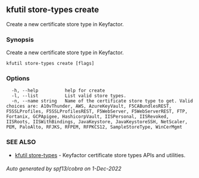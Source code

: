 ## kfutil store-types create

Create a new certificate store type in Keyfactor.

### Synopsis

Create a new certificate store type in Keyfactor.

```
kfutil store-types create [flags]
```

### Options

```
  -h, --help          help for create
  -l, --list          List valid store types.
  -n, --name string   Name of the certificate store type to get. Valid choices are: A10vThunder, AWS, AzureKeyVault, F5CABundlesREST, F5SSLProfiles, F5SSLProfilesREST, F5WebServer, F5WebServerREST, FTP, Fortanix, GCPApigee, HashicorpVault, IISPersonal, IISRevoked, IISRoots, IISWithBindings, JavaKeystore, JavaKeystoreSSH, NetScaler, PEM, PaloAlto, RFJKS, RFPEM, RFPKCS12, SampleStoreType, WinCerMgmt
```

### SEE ALSO

* [kfutil store-types](kfutil_store-types.md)	 - Keyfactor certificate store types APIs and utilities.

###### Auto generated by spf13/cobra on 1-Dec-2022
